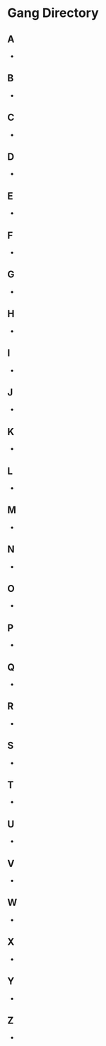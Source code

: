 # Gang Directory

## A
- [](https://wiki.FirstRateRoleplay.com/gangs/NAME.html)

## B
- [](https://wiki.FirstRateRoleplay.com/gangs/NAME.html)

## C
- [](https://wiki.FirstRateRoleplay.com/gangs/NAME.html)

## D
- [](https://wiki.FirstRateRoleplay.com/gangs/NAME.html)

## E
- [](https://wiki.FirstRateRoleplay.com/gangs/NAME.html)

## F
- [](https://wiki.FirstRateRoleplay.com/gangs/NAME.html)

## G
- [](https://wiki.FirstRateRoleplay.com/gangs/NAME.html)

## H
- [](https://wiki.FirstRateRoleplay.com/gangs/NAME.html)

## I
- [](https://wiki.FirstRateRoleplay.com/gangs/NAME.html)

## J
- [](https://wiki.FirstRateRoleplay.com/gangs/NAME.html)

## K
- [](https://wiki.FirstRateRoleplay.com/gangs/NAME.html)

## L
- [](https://wiki.FirstRateRoleplay.com/gangs/NAME.html)

## M
- [](https://wiki.FirstRateRoleplay.com/gangs/NAME.html)

## N
- [](https://wiki.FirstRateRoleplay.com/gangs/NAME.html)

## O
- [](https://wiki.FirstRateRoleplay.com/gangs/NAME.html)

## P
- [](https://wiki.FirstRateRoleplay.com/gangs/NAME.html)

## Q
- [](https://wiki.FirstRateRoleplay.com/gangs/NAME.html)

## R
- [](https://wiki.FirstRateRoleplay.com/gangs/NAME.html)

## S
- [](https://wiki.FirstRateRoleplay.com/gangs/NAME.html)

## T
- [](https://wiki.FirstRateRoleplay.com/gangs/NAME.html)

## U
- [](https://wiki.FirstRateRoleplay.com/gangs/NAME.html)

## V
- [](https://wiki.FirstRateRoleplay.com/gangs/NAME.html)

## W
- [](https://wiki.FirstRateRoleplay.com/gangs/NAME.html)

## X
- [](https://wiki.FirstRateRoleplay.com/gangs/NAME.html)

## Y
- [](https://wiki.FirstRateRoleplay.com/gangs/NAME.html)

## Z
- [](https://wiki.FirstRateRoleplay.com/gangs/NAME.html)